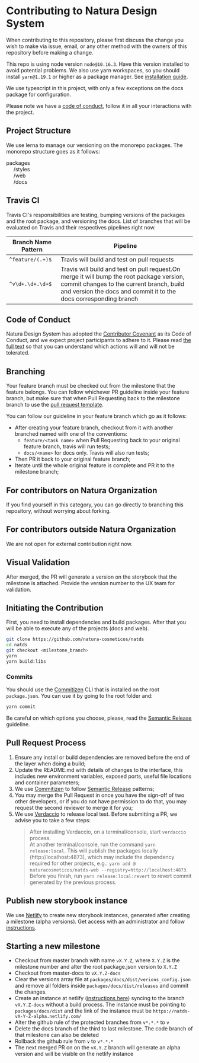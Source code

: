 # Contributing to Natura Design System

When contributing to this repository, please first discuss the change you wish to make via issue, email, or any other method with the owners of this repository before making a change.

This repo is using node version `node@10.16.3`. Have this version installed to avoid potential problems.
We also use yarn workspaces, so you should install `yarn@1.19.1` or higher as a package manager. See [installation guide](https://yarnpkg.com/en/docs/install).

We use typescript in this project, with only a few exceptions on the docs package for configuration.

Please note we have a [code of conduct](./CODE_OF_CONDUCT), follow it in all your interactions with the project.

## Project Structure

We use lerna to manage our versioning on the monorepo packages. The monorepo structure goes as it follows:

packages <br>
&nbsp;&nbsp;&nbsp;&nbsp; /styles <br>
&nbsp;&nbsp;&nbsp;&nbsp; /web <br>
&nbsp;&nbsp;&nbsp;&nbsp; /docs <br>

## Travis CI

Travis CI's responsibilities are testing, bumping versions of the packages and the root package, and versioning the docs. List of branches that will be evaluated on Travis and their respectives pipelines right now.

| Branch Name Pattern | Pipeline                                                                                                                                                                                                   |
|---------------------|------------------------------------------------------------------------------------------------------------------------------------------------------------------------------------------------------------|
| `^feature/(.+)$`    | Travis will build and test on pull requests                                                                                                                                                                |
| `^v\d+.\d+.\d+$`    | Travis will build and test on pull request.On merge it will bump the root package version, commit changes to the current branch, build and version the docs and commit it to the docs corresponding branch |
## Code of Conduct

Natura Design System has adopted the [Contributor Covenant](https://www.contributor-covenant.org/) as its Code of Conduct, and we expect project participants to adhere to it.
Please read [the full text](/CODE_OF_CONDUCT.md) so that you can understand which actions will and will not be tolerated.

## Branching

Your feature branch must be checked out from the milestone that the feature belongs. You can follow whichever PR guideline inside your feature branch, but make sure that when Pull Requesting back to the milestone branch to use the [pull request template](./.github/PULL_REQUEST_TEMPLATE.md).

You can follow our guideline in your feature branch which go as it follows:

- After creating your feature branch, checkout from it with another branched named with one of the conventions:
  - `feature/<task name>` when Pull Requesting back to your original feature branch, travis will run tests;
  - `docs/<name>` for docs only. Travis will also run tests;
- Then PR it back to your original feature branch;
- Iterate until the whole original feature is complete and PR it to the milestone branch;

## For contributors on Natura Organization

If you find yourself in this category, you can go directly to branching this repository, without worrying about forking.

## For contributors outside Natura Organization

We are not open for external contribution right now.

## Visual Validation

After merged, the PR will generate a version on the storybook that the milestone is attached. Provide the version number to the UX team for validation.

## Initiating the Contribution

First, you need to install dependencies and build packages. After that you will be able to execute any of the projects (docs and web).

```sh
git clone https://github.com/natura-cosmeticos/natds
cd natds
git checkout <milestone_branch>
yarn
yarn build:libs
```

### Commits

You should use the [Commitizen](https://github.com/commitizen/cz-cli) CLI that is installed on the root `package.json`. You can use it by going to the root folder and:

```sh
yarn commit
```

Be careful on which options you choose, please, read the [Semantic Release](https://github.com/semantic-release/semantic-release) guideline.

## Pull Request Process

1. Ensure any install or build dependencies are removed before the end of the layer when doing a build;
2. Update the README.md with details of changes to the interface, this includes new environment variables, exposed ports, useful file locations and container parameters;
3. We use [Commitizen](https://github.com/commitizen/cz-cli) to follow [Semantic Release](https://github.com/semantic-release/semantic-release) patterns;
4. You may merge the Pull Request in once you have the sign-off of two other developers, or if you do not have permission to do that, you may request the second reviewer to merge it for you;
5. We use [Verdaccio](https://github.com/verdaccio/verdaccio) to release local test. Before submitting a PR, we advise you to take a few steps:
   > After installing Verdaccio, on a terminal/console, start `verdaccio` process.<br/>
   > At another terminal/console, run the command `yarn release:local`. This will publish the packages locally (http://localhost:4873), which may include the dependency required for other projects, e.g.: `yarn add @ naturacosmeticos/natds-web --registry=http://localhost:4873`.<br/>
   > Before you finish, run `yarn release:local:revert` to revert commit generated by the previous process.

## Publish new storybook instance

We use [Netlify](https://www.netlify.com/) to create new storybook instances, generated after creating a milestone (alpha versions). Get access with an administrator and follow [instructions](./DEPLOY_NETLIFY.md).

## Starting a new milestone

- Checkout from master branch with name `vX.Y.Z`, where `X.Y.Z` is the milestone number and alter the root package.json version to `X.Y.Z`
- Checkout from master-docs to `vX.Y.Z-docs`
- Clear the versions array file at `packages/docs/dist/verions_config.json` and remove all folders inside `packages/docs/dist/releases` and commit the changes.
- Create an instance at netlify ([instructions here](./DEPLOY_NETLIFY.md)) syncing to the branch `vX.Y.Z-docs` without a build process. The instance must be pointing to `packages/docs/dist` and the link of the instance must be `https://natds-vX-Y-Z-alpha.netlify.com/`
- Alter the github rule of the protected branches from `v*.*.*` to `v`
- Delete the docs branch of the third to last milestone. The code branch of that milestone can also be deleted
- Rollback the github rule from `v` to `v*.*.*`
- The next merged PR on on the `vX.Y.Z` branch will generate an alpha version and will be visible on the netlify instance

